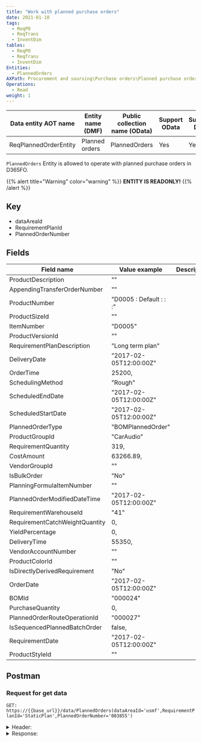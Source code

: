 ```yaml
---
title: "Work with planned purchase orders"
date: 2021-01-10
tags:
  - ReqPO
  - ReqTrans
  - InventDim
tables:
  - ReqPO
  - ReqTrans
  - InventDim
Entities: 
  - PlannedOrders
AXPath: Procurement and soursing\Purchase orders\Planned purchase orders
Operations:
  - Read
weight: 1
---
```


| Data entity AOT name  | Entity name (DMF) | Public collection name (OData) | Support OData | Support DMF | Category | ReadOnly |
| --------------------- | ----------------- | ------------------------------ | ------------- | ----------- | -------- | -------- |
| ReqPlannedOrderEntity | Planned orders    | PlannedOrders                  | Yes           | Yes         | Document | YES      |

`PlannedOrders` Entity is allowed to operate with planned purchase orders in D365FO.

{{% alert title="Warning" color="warning" %}}
__ENTITY IS READONLY!__
{{% /alert %}}

## Key

- dataAreaId
- RequirementPlanId
- PlannedOrderNumber

## Fields

| Field name                     | Value example             | Description |
| ------------------------------ | ------------------------- | ----------- |
| ProductDescription             | ""                        |             |
| AppendingTransferOrderNumber   | ""                        |             |
| ProductNumber                  | "D0005 : Default :  :  :" |             |
| ProductSizeId                  | ""                        |             |
| ItemNumber                     | "D0005"                   |             |
| ProductVersionId               | ""                        |             |
| RequirementPlanDescription     | "Long term plan"          |             |
| DeliveryDate                   | "2017-02-05T12:00:00Z"    |             |
| OrderTime                      | 25200,                    |             |
| SchedulingMethod               | "Rough"                   |             |
| ScheduledEndDate               | "2017-02-05T12:00:00Z"    |             |
| ScheduledStartDate             | "2017-02-05T12:00:00Z"    |             |
| PlannedOrderType               | "BOMPlannedOrder"         |             |
| ProductGroupId                 | "CarAudio"                |             |
| RequirementQuantity            | 319,                      |             |
| CostAmount                     | 63266.89,                 |             |
| VendorGroupId                  | ""                        |             |
| IsBulkOrder                    | "No"                      |             |
| PlanningFormulaItemNumber      | ""                        |             |
| PlannedOrderModifiedDateTime   | "2017-02-05T12:00:00Z"    |             |
| RequirementWarehouseId         | "41"                      |             |
| RequirementCatchWeightQuantity | 0,                        |             |
| YieldPercentage                | 0,                        |             |
| DeliveryTime                   | 55350,                    |             |
| VendorAccountNumber            | ""                        |             |
| ProductColorId                 | ""                        |             |
| IsDirectlyDerivedRequirement   | "No"                      |             |
| OrderDate                      | "2017-02-05T12:00:00Z"    |             |
| BOMId                          | "000024"                  |             |
| PurchaseQuantity               | 0,                        |             |
| PlannedOrderRouteOperationId   | "000027"                  |             |
| IsSequencedPlannedBatchOrder   | false,                    |             |
| RequirementDate                | "2017-02-05T12:00:00Z"    |             |
| ProductStyleId                 | ""                        |             |

## Postman

### Request for get data

`GET: https://{{base_url}}/data/PlannedOrders(dataAreaId='usmf',RequirementPlanId='StaticPlan',PlannedOrderNumber='003855')`

<details>
    <summary>
    Header:
    </summary>

```json
OData-Version:4.0
OData-MaxVersion:4.0
Content-Type:application/json;odata.metadata=minimal
Accept:application/json;odata.metadata=minimal
Accept-Charset:UTF-8
Authorization:Bearer {{token}}
Host:{{base_url}}
```

</details>

<details>
<summary>
Response:
</summary>

```json
{
    "@odata.context": "https://{{base_url}}/data/$metadata#PlannedOrders/$entity",
    "@odata.etag": "W/\"JzAsMjI1NjU0MjEyMzcn\"",
    "dataAreaId": "usmf",
    "RequirementPlanId": "StaticPlan",
    "PlannedOrderNumber": "003855",
    "RequirementPlanType": "SchedPlan",
    "ProductSearchName": "",
    "BuyerGroupId": "",
    "IsLeadTimeUsingWorkingDays": "No",
    "LeadTimeDays": 0,
    "ProductConfigurationId": "Default",
    "ProcessingStatus": "Unadministered",
    "RequirementWarehouseLocationId": "",
    "AppendingPurchaseOrderNumber": "",
    "PurchaseUnitSymbol": "",
    "RequirementSiteId": "4",
    "ProductDescription": "",
    "AppendingTransferOrderNumber": "",
    "ProductNumber": "D0005 : Default :  :  :",
    "ProductSizeId": "",
    "ItemNumber": "D0005",
    "ProductVersionId": "",
    "RequirementPlanDescription": "Long term plan",
    "DeliveryDate": "2017-02-05T12:00:00Z",
    "OrderTime": 25200,
    "SchedulingMethod": "Rough",
    "ScheduledEndDate": "2017-02-05T12:00:00Z",
    "ScheduledStartDate": "2017-02-01T12:00:00Z",
    "PlannedOrderType": "BOMPlannedOrder",
    "ProductGroupId": "CarAudio",
    "RequirementQuantity": 319,
    "CostAmount": 63266.89,
    "VendorGroupId": "",
    "IsBulkOrder": "No",
    "PlanningFormulaItemNumber": "",
    "PlannedOrderModifiedDateTime": "2017-01-06T14:38:46Z",
    "RequirementWarehouseId": "41",
    "RequirementCatchWeightQuantity": 0,
    "YieldPercentage": 0,
    "DeliveryTime": 55350,
    "VendorAccountNumber": "",
    "ProductColorId": "",
    "IsDirectlyDerivedRequirement": "No",
    "OrderDate": "2017-02-01T12:00:00Z",
    "BOMId": "000024",
    "PurchaseQuantity": 0,
    "PlannedOrderRouteOperationId": "000027",
    "IsSequencedPlannedBatchOrder": false,
    "RequirementDate": "2017-02-05T12:00:00Z",
    "ProductStyleId": ""
}
```

</details>

